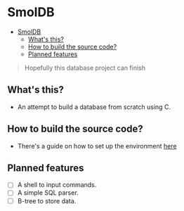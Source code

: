 # SmolDB

<!--toc:start-->
- [SmolDB](#smoldb)
  - [What's this?](#whats-this)
  - [How to build the source code?](#how-to-build-the-source-code)
  - [Planned features](#planned-features)
<!--toc:end-->

> Hopefully this database project can finish

## What's this?

- An attempt to build a database from scratch using C.

## How to build the source code?

- There's a guide on how to set up the environment [here](./doc/dev-env.md)

## Planned features

- [ ] A shell to input commands.
- [ ] A simple SQL parser.
- [ ] B-tree to store data.

